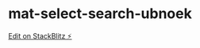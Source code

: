 # mat-select-search-ubnoek

[Edit on StackBlitz ⚡️](https://stackblitz.com/edit/mat-select-search-ubnoek)